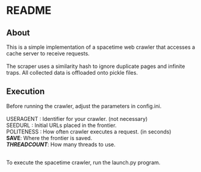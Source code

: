 # README


## About

This is a simple implementation of a spacetime web crawler
that accesses a cache server to receive requests.
<br><br>
The scraper uses a similarity hash to ignore duplicate pages 
and infinite traps. All collected data is offloaded onto 
pickle files.

## Execution

Before running the crawler, adjust the parameters in config.ini. <br><br>
USERAGENT : Identifier for your crawler. (not necessary) <br>
SEEDURL : Initial URLs placed in the frontier. <br>
POLITENESS : How often crawler executes a request. (in seconds) <br>
**SAVE**: Where the frontier is saved. <br>
***THREADCOUNT***: How many threads to use.
<br><br>

To execute the spacetime crawler, run the launch.py program.

